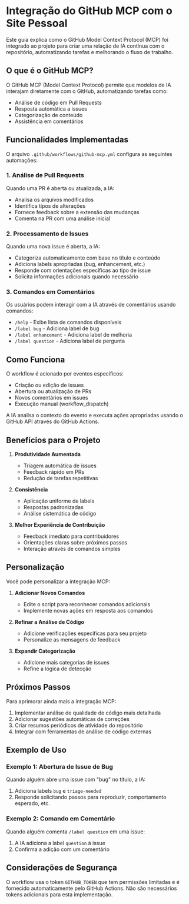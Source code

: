 # Integração do GitHub MCP com o Site Pessoal

Este guia explica como o GitHub Model Context Protocol (MCP) foi integrado ao projeto para criar uma relação de IA contínua com o repositório, automatizando tarefas e melhorando o fluxo de trabalho.

## O que é o GitHub MCP?

O GitHub MCP (Model Context Protocol) permite que modelos de IA interajam diretamente com o GitHub, automatizando tarefas como:

- Análise de código em Pull Requests
- Resposta automática a issues
- Categorização de conteúdo
- Assistência em comentários

## Funcionalidades Implementadas

O arquivo `.github/workflows/github-mcp.yml` configura as seguintes automações:

### 1. Análise de Pull Requests

Quando uma PR é aberta ou atualizada, a IA:

- Analisa os arquivos modificados
- Identifica tipos de alterações
- Fornece feedback sobre a extensão das mudanças
- Comenta na PR com uma análise inicial

### 2. Processamento de Issues

Quando uma nova issue é aberta, a IA:

- Categoriza automaticamente com base no título e conteúdo
- Adiciona labels apropriadas (bug, enhancement, etc.)
- Responde com orientações específicas ao tipo de issue
- Solicita informações adicionais quando necessário

### 3. Comandos em Comentários

Os usuários podem interagir com a IA através de comentários usando comandos:

- `/help` - Exibe lista de comandos disponíveis
- `/label bug` - Adiciona label de bug
- `/label enhancement` - Adiciona label de melhoria
- `/label question` - Adiciona label de pergunta

## Como Funciona

O workflow é acionado por eventos específicos:

- Criação ou edição de issues
- Abertura ou atualização de PRs
- Novos comentários em issues
- Execução manual (workflow_dispatch)

A IA analisa o contexto do evento e executa ações apropriadas usando o GitHub API através do GitHub Actions.

## Benefícios para o Projeto

1. **Produtividade Aumentada**

   - Triagem automática de issues
   - Feedback rápido em PRs
   - Redução de tarefas repetitivas

2. **Consistência**

   - Aplicação uniforme de labels
   - Respostas padronizadas
   - Análise sistemática de código

3. **Melhor Experiência de Contribuição**
   - Feedback imediato para contribuidores
   - Orientações claras sobre próximos passos
   - Interação através de comandos simples

## Personalização

Você pode personalizar a integração MCP:

1. **Adicionar Novos Comandos**

   - Edite o script para reconhecer comandos adicionais
   - Implemente novas ações em resposta aos comandos

2. **Refinar a Análise de Código**

   - Adicione verificações específicas para seu projeto
   - Personalize as mensagens de feedback

3. **Expandir Categorização**
   - Adicione mais categorias de issues
   - Refine a lógica de detecção

## Próximos Passos

Para aprimorar ainda mais a integração MCP:

1. Implementar análise de qualidade de código mais detalhada
2. Adicionar sugestões automáticas de correções
3. Criar resumos periódicos de atividade do repositório
4. Integrar com ferramentas de análise de código externas

## Exemplo de Uso

### Exemplo 1: Abertura de Issue de Bug

Quando alguém abre uma issue com "bug" no título, a IA:

1. Adiciona labels `bug` e `triage-needed`
2. Responde solicitando passos para reproduzir, comportamento esperado, etc.

### Exemplo 2: Comando em Comentário

Quando alguém comenta `/label question` em uma issue:

1. A IA adiciona a label `question` à issue
2. Confirma a adição com um comentário

## Considerações de Segurança

O workflow usa o token `GITHUB_TOKEN` que tem permissões limitadas e é fornecido automaticamente pelo GitHub Actions. Não são necessários tokens adicionais para esta implementação.
